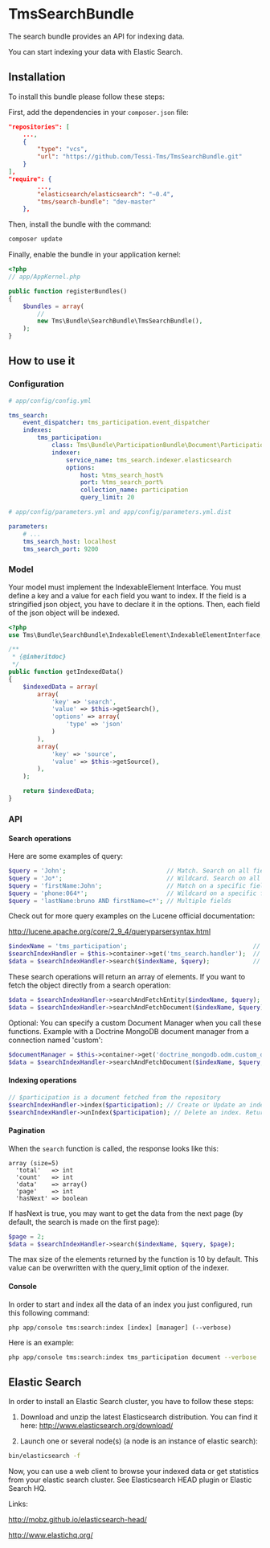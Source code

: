 TmsSearchBundle
======================

The search bundle provides an API for indexing data.

You can start indexing your data with Elastic Search.


Installation
------------

To install this bundle please follow these steps:

First, add the dependencies in your `composer.json` file:

```json
"repositories": [
    ...,
    {
        "type": "vcs",
        "url": "https://github.com/Tessi-Tms/TmsSearchBundle.git"
    }
],
"require": {
        ...,
        "elasticsearch/elasticsearch": "~0.4",
        "tms/search-bundle": "dev-master"
    },
```

Then, install the bundle with the command:

```sh
composer update
```

Finally, enable the bundle in your application kernel:

```php
<?php
// app/AppKernel.php

public function registerBundles()
{
    $bundles = array(
        //
        new Tms\Bundle\SearchBundle\TmsSearchBundle(),
    );
}
```


How to use it
-------------

### Configuration


``` yaml
# app/config/config.yml

tms_search:
    event_dispatcher: tms_participation.event_dispatcher                    # Event Dispatcher (optional)
    indexes:
        tms_participation:                                                  # Name of your index
            class: Tms\Bundle\ParticipationBundle\Document\Participation    # Class of the element
            indexer:
                service_name: tms_search.indexer.elasticsearch              # Indexer you want to use
                options:
                    host: %tms_search_host%                                 # Indexer host (required)
                    port: %tms_search_port%                                 # Indexer port (required)
                    collection_name: participation                          # Indexer collection name (optional)
                    query_limit: 20                                         # Indexer query limit (optional)

```


``` yaml
# app/config/parameters.yml and app/config/parameters.yml.dist

parameters:
    # ...
    tms_search_host: localhost
    tms_search_port: 9200
```

### Model

Your model must implement the IndexableElement Interface.
You must define a key and a value for each field you want to index.
If the field is a stringified json object, you have to declare it in the options.
Then, each field of the json object will be indexed.


``` php
<?php
use Tms\Bundle\SearchBundle\IndexableElement\IndexableElementInterface;

/**
 * {@inheritdoc}
 */
public function getIndexedData()
{
    $indexedData = array(
        array(
            'key' => 'search',
            'value' => $this->getSearch(),
            'options' => array(
                'type' => 'json'
            )
        ),
        array(
            'key' => 'source',
            'value' => $this->getSource(),
        ),
    );

    return $indexedData;
}
```

### API

#### Search operations

Here are some examples of query:
``` php
$query = 'John';                            // Match. Search on all fields
$query = 'Jo*';                             // Wildcard. Search on all fields
$query = 'firstName:John';                  // Match on a specific field
$query = 'phone:064*';                      // Wildcard on a specific field
$query = 'lastName:bruno AND firstName=c*'; // Multiple fields
````
Check out for more query examples on the Lucene official documentation:

http://lucene.apache.org/core/2_9_4/queryparsersyntax.html


``` php
$indexName = 'tms_participation';                                   // After the index name you defined in app/config/config.yml
$searchIndexHandler = $this->container->get('tms_search.handler');  // Get the search service
$data = $searchIndexHandler->search($indexName, $query);            // Returns elements in array
```
These search operations will return an array of elements. 
If you want to fetch the object directly from a search operation:
``` php
$data = $searchIndexHandler->searchAndFetchEntity($indexName, $query);   // ORM
$data = $searchIndexHandler->searchAndFetchDocument($indexName, $query); // ODM
```
Optional: You can specify a custom Document Manager when you call these functions.
Example with a Doctrine MongoDB document manager from a connection named 'custom':
``` php
$documentManager = $this->container->get('doctrine_mongodb.odm.custom_document_manager');
$data = $searchIndexHandler->searchAndFetchDocument($indexName, $query, $documentManager);
```

#### Indexing operations

``` php
// $participation is a document fetched from the repository
$searchIndexHandler->index($participation); // Create or Update an index. Returns boolean
$searchIndexHandler->unIndex($participation); // Delete an index. Returns boolean
```

#### Pagination

When the `search` function is called, the response looks like this:

```
array (size=5)
  'total'   => int
  'count'   => int
  'data'    => array()
  'page'    => int
  'hasNext' => boolean
```

If hasNext is true, you may want to get the data from the next page (by default, the search is made on the first page):

``` php
$page = 2;
$data = $searchIndexHandler->search($indexName, $query, $page);
```

The max size of the elements returned by the function is 10 by default.
This value can be overwritten with the query_limit option of the indexer.

#### Console

In order to start and index all the data of an index you just configured, run this following command:

`php app/console tms:search:index [index] [manager] (--verbose)`

Here is an example:
```sh
php app/console tms:search:index tms_participation document --verbose
```


Elastic Search
--------------

In order to install an Elastic Search cluster, you have to follow these steps:

1. Download and unzip the latest Elasticsearch distribution. 
You can find it here: http://www.elasticsearch.org/download/

2. Launch one or several node(s) (a node is an instance of elastic search):

``` sh
bin/elasticsearch -f
```

Now, you can use a web client to browse your indexed data or get statistics from your elastic search cluster.
See Elasticsearch HEAD plugin or Elastic Search HQ.

Links:

http://mobz.github.io/elasticsearch-head/

http://www.elastichq.org/


